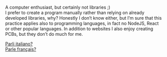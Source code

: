 A computer enthusiast, but certainly not libraries ;)<br>
I prefer to create a program manually rather than relying on already developed libraries, why? Honestly I don’t know either, but I’m sure that this practice applies also to programming languages,
in fact no NodeJS, React or other popular languages.
In addition to websites I also enjoy creating PCBs, but they don’t do much for me.

[Parli italiano?](README.md)<br>
[Parle français?](README_fr.md)
